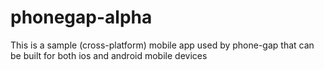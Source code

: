 # phonegap-alpha
This is a sample (cross-platform) mobile app used by phone-gap that can be built for both ios and android mobile devices
